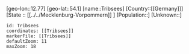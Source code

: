 ﻿---
location: [54.1,12.77]
mapzoom: [7,12] 
mapmarker: city 
type: City
tags:
- geo/City


SpocWebEntityId: 34976
isDeleted: false
confidential: public

---
[geo-lon::12.77]
[geo-lat::54.1]
[name::Tribsees]
[Country::[[Germany]]]
[State :: [[../../Mecklenburg-Vorpommern]] ]
[Population::]
[Unknown::]


```leaflet
id: Tribsees
coordinates: [[Tribsees]]
markerFile: [[Tribsees]]
defaultZoom: 11 
maxZoom: 18
```
